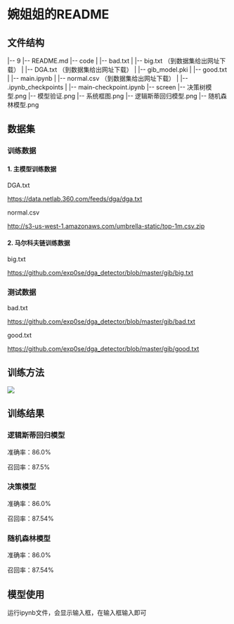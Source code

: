 # 婉姐姐的README

## 文件结构

|-- 9
    |-- README.md
    |-- code
    |   |-- bad.txt
    |   |-- big.txt （到数据集给出网址下载）
    |   |-- DGA.txt （到数据集给出网址下载）
    |   |-- gib_model.pki
    |   |-- good.txt
    |   |-- main.ipynb
    |   |-- normal.csv （到数据集给出网址下载）
    |   |-- .ipynb_checkpoints
    |       |-- main-checkpoint.ipynb
    |-- screen
        |-- 决策树模型.png
        |-- 模型验证.png
        |-- 系统框图.png
        |-- 逻辑斯蒂回归模型.png
        |-- 随机森林模型.png

## 数据集

### 训练数据

#### 1. 主模型训练数据

DGA.txt

https://data.netlab.360.com/feeds/dga/dga.txt

normal.csv

http://s3-us-west-1.amazonaws.com/umbrella-static/top-1m.csv.zip

#### 2. 马尔科夫链训练数据

big.txt

 https://github.com/exp0se/dga_detector/blob/master/gib/big.txt 

### 测试数据

bad.txt

 https://github.com/exp0se/dga_detector/blob/master/gib/bad.txt 

good.txt

 https://github.com/exp0se/dga_detector/blob/master/gib/good.txt 



## 训练方法

![](\screen\系统框图.png)



## 训练结果

### 逻辑斯蒂回归模型

准确率：86.0%

召回率：87.5%

### 决策模型

准确率：86.0%

召回率：87.54%

### 随机森林模型

准确率：86.0%

召回率：87.54%



## 模型使用

运行ipynb文件，会显示输入框，在输入框输入即可

